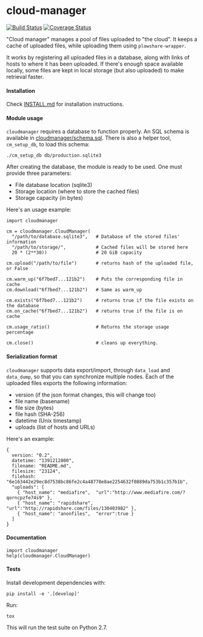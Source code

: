 cloud-manager
=============
[![Build Status](https://travis-ci.org/Storj/cloud-manager.svg?branch=master)](https://travis-ci.org/Storj/cloud-manager)
[![Coverage Status](https://coveralls.io/repos/Storj/cloud-manager/badge.png?branch=master)](https://coveralls.io/r/Storj/cloud-manager?branch=master)

"Cloud manager" manages a pool of files uploaded to "the cloud".  It keeps a
cache of uploaded files, while uploading them using `plowshare-wrapper`.

It works by registering all uploaded files in a database, along with links of
hosts to where it has been uploaded. If there's enough space available locally,
some files are kept in local storage (but also uploaded) to make retrieval
faster.


#### Installation

Check [INSTALL.md](INSTALL.md) for installation instructions.


#### Module usage

`cloudmanager` requires a database to function properly. An SQL schema is available
in [cloudmanager/schema.sql](cloudmanager/schema.sql). There is also a helper tool,
`cm_setup_db`, to load this schema:

    ./cm_setup_db db/production.sqlite3


After creating the database, the module is ready to be used. One must provide
three parameters:

- File database location (sqlite3)
- Storage location (where to store the cached files)
- Storage capacity (in bytes)


Here's an usage example:

    import cloudmanager

    cm = cloudmanager.CloudManager(
      "/path/to/database.sqlite3",   # Database of the stored files' information
      "/path/to/storage/",           # Cached files will be stored here
      20 * (2**30))                  # 20 GiB capacity

    cm.upload("/path/to/file")       # returns hash of the uploaded file, or False

    cm.warm_up("6f7bed7...121b2")    # Puts the corresponding file in cache
    cm.download("6f7bed7...121b2")   # Same as warm_up

    cm.exists("6f7bed7...121b2")     # returns true if the file exists on the database
    cm.on_cache("6f7bed7...121b2")   # returns true if the file is on cache

    cm.usage_ratio()                 # Returns the storage usage percentage

    cm.close()                       # cleans up everything.


#### Serialization format

`cloudmanager` supports data export/import, through `data_load` and
`data_dump`, so that you can synchronize multiple nodes. Each of the uploaded
files exports the following information:

- version (if the json format changes, this will change too)
- file name (basename)
- file size (bytes)
- file hash (SHA-256)
- datetime (Unix timestamp)
- uploads (list of hosts and URLs)

Here's an example:

    {
      version: "0.2",
      datetime: "1391212800",
      filename: "README.md",
      filesize: "23124",
      filehash: "6e163442e29ec8d7538bc86fe2c4a48778e8ae2254632f0889da753b1c357b1b",
      "uploads": [
        { "host_name": "mediafire",  "url":"http://www.mediafire.com/?qorncpzfe74s9" },
        { "host_name": "rapidshare", "url":"http://rapidshare.com/files/130403982" },
        { "host_name": "anonfiles",  "error":true }
      ]
    }


#### Documentation

    import cloudmanager
    help(cloudmanager.CloudManager)



#### Tests

Install development dependencies with:

    pip install -e '.[develop]'

Run:

    tox

This will run the test suite on Python 2.7.


